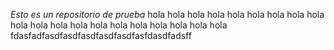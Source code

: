 *Esto es un repositorio de prueba*
hola
hola
hola
hola
hola
hola
hola
hola
hola
hola
hola
hola
hola
hola
hola
hola
hola
hola
hola
hola
fdasfadfasdfasdfasdfasdfasdfasfdasdfadsff
